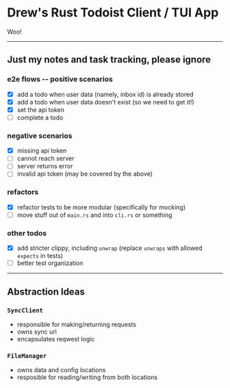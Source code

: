 # Drew's Rust Todoist Client / TUI App 
Woo! 

---

## Just my notes and task tracking, please ignore

### e2e flows -- positive scenarios
- [x] add a todo when user data (namely, inbox id) is already stored
- [x] add a todo when user data doesn't exist (so we need to get it!)
- [x] set the api token
- [ ] complete a todo

### negative scenarios
- [x] missing api token
- [ ] cannot reach server
- [ ] server returns error
- [ ] invalid api token (may be covered by the above)

### refactors
- [x] refactor tests to be more modular (specifically for mocking)
- [ ] move stuff out of `main.rs` and into `cli.rs` or something

### other todos
- [x] add stricter clippy, including `unwrap` (replace `unwraps` with allowed `expects` in tests)
- [ ] better test organization

---

## Abstraction Ideas

### `SyncClient`
- responsible for making/returning requests
- owns sync url
- encapsulates reqwest logic

### `FileManager`
- owns data and config locations
- resposible for reading/writing from both locations
